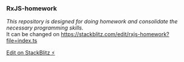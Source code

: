 ### RxJS-homework

*This repository is designed for doing homework and consolidate the necessary programming skills.*  
It can be changed on https://stackblitz.com/edit/rxjs-homework?file=index.ts

[Edit on StackBlitz ⚡️](https://stackblitz.com/edit/rxjs-homework)
